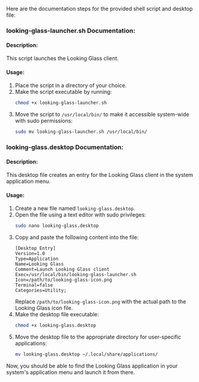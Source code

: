Here are the documentation steps for the provided shell script and desktop file:

### looking-glass-launcher.sh Documentation:

#### Description:
This script launches the Looking Glass client.

#### Usage:
1. Place the script in a directory of your choice.
2. Make the script executable by running:
   ```bash
   chmod +x looking-glass-launcher.sh
   ```
3. Move the script to `/usr/local/bin/` to make it accessible system-wide with sudo permissions:
   ```bash
   sudo mv looking-glass-launcher.sh /usr/local/bin/
   ```

### looking-glass.desktop Documentation:

#### Description:
This desktop file creates an entry for the Looking Glass client in the system application menu.

#### Usage:
1. Create a new file named `looking-glass.desktop`.
2. Open the file using a text editor with sudo privileges:
   ```bash
   sudo nano looking-glass.desktop
   ```
3. Copy and paste the following content into the file:
   ```plaintext
   [Desktop Entry]
   Version=1.0
   Type=Application
   Name=Looking Glass
   Comment=Launch Looking Glass client
   Exec=/usr/local/bin/looking-glass-launcher.sh
   Icon=/path/to/looking-glass-icon.png
   Terminal=false
   Categories=Utility;
   ```
   Replace `/path/to/looking-glass-icon.png` with the actual path to the Looking Glass icon file.
4. Make the desktop file executable:
   ```bash
   chmod +x looking-glass.desktop
   ```
5. Move the desktop file to the appropriate directory for user-specific applications:
   ```bash
   mv looking-glass.desktop ~/.local/share/applications/
   ```

Now, you should be able to find the Looking Glass application in your system's application menu and launch it from there.